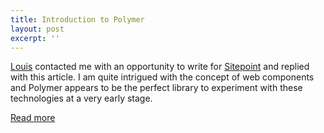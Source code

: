 ```yaml
---
title: Introduction to Polymer
layout: post
excerpt: ''
---
```


[Louis](http://www.impressivewebs.com/) contacted me with an opportunity to write 
for [Sitepoint](http://www.sitepoint.com/) and replied with this article. I am quite 
intrigued with the concept of web components and Polymer appears to be the perfect 
library to experiment with these technologies at a very early stage.

[Read more](http://www.sitepoint.com/introduction-to-web-components-and-polymer-tutorial/)